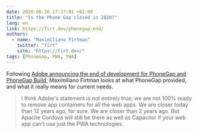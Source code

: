 ```yaml
---
date: 2020-08-26 17:37:01 +02:00
title: "Is the Phone Gap closed in 2020?"
lang: en
link: https://firt.dev/phonegap-end/
authors:
  - name: "Maximiliano Firtman"
    twitter: "firt"
    site: "https://firt.dev/"
tags: [PhoneGap, PWA, TWA]
---
```


Following [Adobe announcing the end of development for PhoneGap and PhoneGap Build](/links/2020/08/12/update-for-customers-using-phonegap-and-phonegap-build/), Maximiliano Firtman looks at what PhoneGap provided, and what it really means for current needs.

> I think Adobe's statement is not entirely true; we are not 100% ready to remove app containers for all the web apps. We are closer today than 12 years ago, for sure. We are closer than 2 years ago. But Apache Cordova will still be there as well as Capacitor if your web app can't use just the PWA technologies.